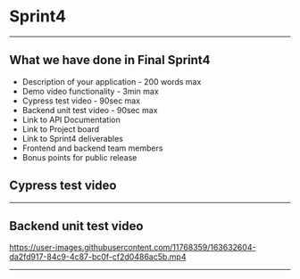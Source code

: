 # Sprint4
---
## What we have done in Final Sprint4
- Description of your application - 200 words max
- Demo video functionality - 3min max
- Cypress test video - 90sec max
- Backend unit test video - 90sec max
- Link to API Documentation
- Link to Project board
- Link to Sprint4 deliverables
- Frontend and backend team members
- Bonus points for public release


## Cypress test video 
---


## Backend unit test video 
https://user-images.githubusercontent.com/11768359/163632604-da2fd917-84c9-4c87-bc0f-cf2d0486ac5b.mp4

---
